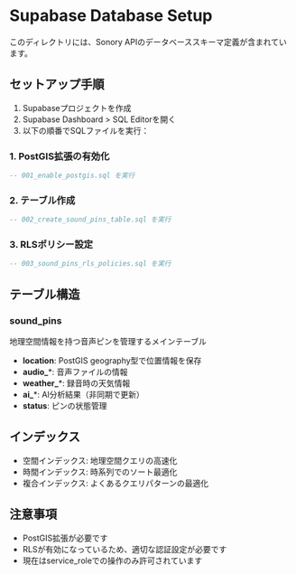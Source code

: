 # Supabase Database Setup

このディレクトリには、Sonory APIのデータベーススキーマ定義が含まれています。

## セットアップ手順

1. Supabaseプロジェクトを作成
2. Supabase Dashboard > SQL Editorを開く
3. 以下の順番でSQLファイルを実行：

### 1. PostGIS拡張の有効化
```sql
-- 001_enable_postgis.sql を実行
```

### 2. テーブル作成
```sql
-- 002_create_sound_pins_table.sql を実行
```

### 3. RLSポリシー設定
```sql
-- 003_sound_pins_rls_policies.sql を実行
```

## テーブル構造

### sound_pins
地理空間情報を持つ音声ピンを管理するメインテーブル

- **location**: PostGIS geography型で位置情報を保存
- **audio_***: 音声ファイルの情報
- **weather_***: 録音時の天気情報
- **ai_***: AI分析結果（非同期で更新）
- **status**: ピンの状態管理

## インデックス

- 空間インデックス: 地理空間クエリの高速化
- 時間インデックス: 時系列でのソート最適化
- 複合インデックス: よくあるクエリパターンの最適化

## 注意事項

- PostGIS拡張が必要です
- RLSが有効になっているため、適切な認証設定が必要です
- 現在はservice_roleでの操作のみ許可されています 